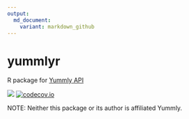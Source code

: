 ```yaml
---
output:
  md_document:
    variant: markdown_github
---
```


<!-- README.md is generated from README.Rmd. Please edit that file -->



yummlyr
=====

R package for [Yummly API](developer.yummly.com)

[![](https://travis-ci.org/RomanTsegelskyi/yummlyr.svg?branch=master)](https://travis-ci.org/RomanTsegelskyi/yummlyr)
[![codecov.io](http://codecov.io/github/RomanTsegelskyi/yummlyr/coverage.svg?branch=master)](http://codecov.io/github/RomanTsegelskyi/yummlyr?branch=master)

NOTE: Neither this package or its author is affiliated Yummly.

